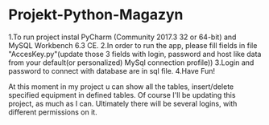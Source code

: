 # Projekt-Python-Magazyn
1.To run project instal PyCharm (Community 2017.3 32 or 64-bit) and MySQL Workbench 6.3 CE.
2.In order to run the app, please fill fields in file "AccesKey.py"(update those 3 fields with login, password and host like data from your default(or personalized) MySql connection profile)) 
3.Login and password to connect with database are in sql file.
4.Have Fun!

At this moment in my project u can show all the tables, insert/delete specified equipment in defined tables.
Of course I'll be updating this project, as much as I can.
Ultimately there will be several logins, with different permissions on it.
